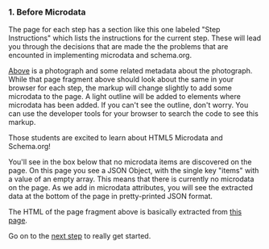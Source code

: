 ### 1. Before Microdata

The page for each step has a section like this one labeled "Step Instructions" 
which lists the instructions 
for the current step. These will lead you through the decisions that are made
the the problems that are encounted in implementing microdata and schema.org.

[Above](#page_name) is a photograph and some related metadata about the photograph. While 
that page fragment above should look about the same in your browser for each step, 
the markup will change slightly to add some microdata to the page. A light 
outline will be added to elements where microdata has been added. If you can't 
see the outline, don't worry. You can use the developer
tools for your browser to search the code to see this markup.

Those students are excited to learn about HTML5 Microdata and Schema.org!

You'll see in the box below that no microdata items are discovered on the 
page. On this page you see a JSON Object, with the single key "items" with a
value of an empty array. This means that there is currently no microdata on the
page. As we add
in microdata attributes, you will see the extracted data at the bottom of the 
page in pretty-printed JSON format.

The HTML of the page fragment above is basically extracted from 
[this page](http://d.lib.ncsu.edu/collections/catalog/0004493).

Go on to the [next step](/steps/2.html) to really get started.